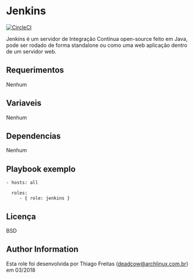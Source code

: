 Jenkins
=========

[![CircleCI](https://circleci.com/gh/deadc/deadcow.jenkins/tree/master.svg?style=shield)](https://circleci.com/gh/deadc/deadcow.jenkins/tree/master)

Jenkins é um servidor de Integração Contínua open-source feito em Java, pode ser rodado de forma standalone ou como uma web aplicação dentro de um servidor web.

Requerimentos
------------
Nenhum

Variaveis
--------------

Nenhum

Dependencias
------------

Nenhum

Playbook exemplo
----------------

    - hosts: all

      roles:
         - { role: jenkins }

Licença
-------

BSD

Author Information
------------------

Esta role foi desenvolvida por Thiago Freitas (deadcow@archlinux.com.br) em 03/2018
